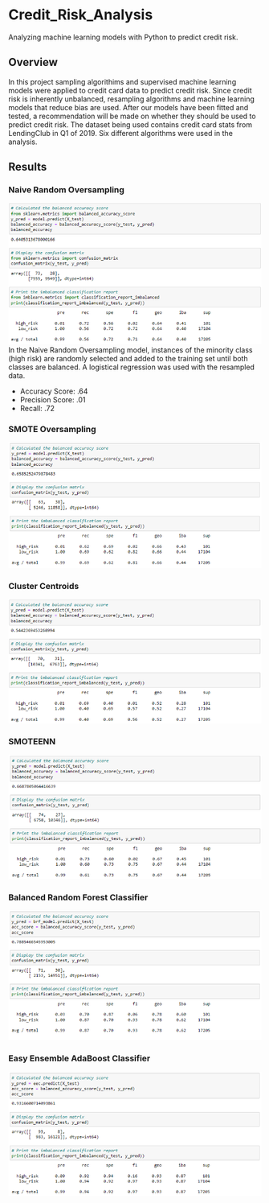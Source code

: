 # Credit_Risk_Analysis
Analyzing machine learning models with Python to predict credit risk.

## Overview

In this project sampling algorithims and supervised machine learning models were applied to credit card data to predict credit risk. Since credit risk is inherently unbalanced, resampling algorithms and machine learning models that reduce bias are used. After our models have been fitted and tested, a recommendation will be made on whether they should be used to predict credit risk. The dataset being used contains credit card stats from LendingClub in Q1 of 2019. Six different algorithms were used in the analysis.

## Results

### Naive Random Oversampling

![Naive Random Oversampling](/Resources/naive_random_oversampling.PNG)
In the Naive Random Oversampling model, instances of the minority class (high risk) are randomly selected and added to the training set until both classes are balanced. A logistical regression was used with the resampled data.

- Accuracy Score: .64
- Precision Score: .01
- Recall: .72

### SMOTE Oversampling

![SMOTE Oversampling](/Resources/SMOTE_oversampling.PNG)

### Cluster Centroids

![Cluster Centroids](/Resources/clustercentroids.PNG)

### SMOTEENN

![SMOTEENN](/Resources/SMOTEENN.PNG)

### Balanced Random Forest Classifier

![Balanced Random Forest Classifier](/Resources/balanced_random_forest_classifier.PNG)

### Easy Ensemble AdaBoost Classifier

![Easy Ensemble Classifier](/Resources/easyensemble.PNG)
 